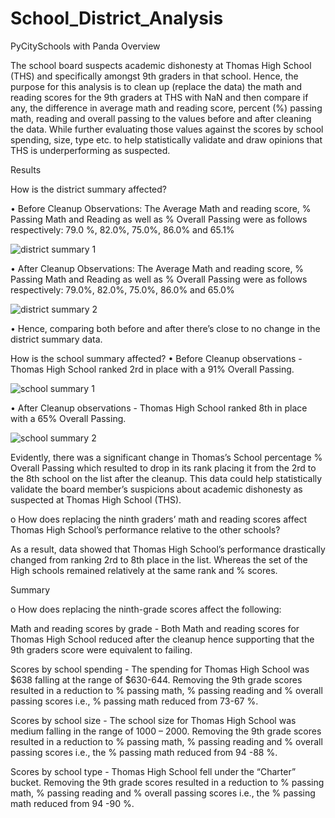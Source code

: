 # School_District_Analysis
PyCitySchools with Panda
Overview 

The school board suspects academic dishonesty at Thomas High School (THS) and specifically amongst 9th graders in that school. Hence, the purpose for this analysis is to clean up (replace the data) the math and reading scores for the 9th graders at THS with NaN and then compare if any, the difference in average math and reading score, percent (%) passing math, reading and overall passing to the values before and after cleaning the data. While further evaluating those values against the scores by school spending, size, type etc. to help statistically validate and draw opinions that THS is underperforming as suspected.

Results

How is the district summary affected?

•	Before Cleanup Observations:
The Average Math and reading score, % Passing Math and Reading as well as % Overall Passing were as follows respectively:
79.0 %, 82.0%, 75.0%, 86.0% and 65.1%

![district summary 1](https://user-images.githubusercontent.com/89875689/137234234-f37f4aaf-f0dc-4d5c-9640-f13f1e6bb36d.png)

•	After Cleanup Observations:
The Average Math and reading score, % Passing Math and Reading as well as % Overall Passing were as follows respectively:
79.0%, 82.0%, 75.0%, 86.0% and 65.0%

![district summary 2](https://user-images.githubusercontent.com/89875689/137234332-2451ec80-91c3-4a2f-9e47-50666a888c60.png)

•	Hence, comparing both before and after there’s close to no change in the district summary data.

How is the school summary affected?
•	Before Cleanup observations - Thomas High School ranked 2rd in place with a 91% Overall Passing.

![school summary 1](https://user-images.githubusercontent.com/89875689/137234632-9691c090-c9cc-479d-92fc-5b5f1def1670.png)

•	After Cleanup observations - Thomas High School ranked 8th in place with a 65% Overall Passing.

![school summary 2](https://user-images.githubusercontent.com/89875689/137234685-6fbe953c-39b9-4091-9749-dd437e619e58.png)


Evidently, there was a significant change in Thomas’s School percentage % Overall Passing which resulted to drop in its rank placing it from the 2rd to the 8th school on the list after the cleanup. This data could help statistically validate the board member’s suspicions about academic dishonesty as suspected at Thomas High School (THS).


o	How does replacing the ninth graders’ math and reading scores affect Thomas High School’s performance relative to the other schools? 

As a result, data showed that Thomas High School’s performance drastically changed from ranking 2rd to 8th place in the list. Whereas the set of the High schools remained relatively at the same rank and % scores.

Summary

o	How does replacing the ninth-grade scores affect the following:

Math and reading scores by grade - Both Math and reading scores for Thomas High School reduced after the cleanup hence supporting that the 9th graders score were equivalent to failing.

Scores by school spending - The spending for Thomas High School was $638 falling at the range of $630-644. Removing the 9th grade scores resulted in a reduction to % passing math, % passing reading and % overall passing scores i.e., % passing math reduced from 73-67 %.

Scores by school size - The school size for Thomas High School was medium falling in the range of 1000 – 2000. Removing the 9th grade scores resulted in a reduction to % passing math, % passing reading and % overall passing scores i.e., the % passing math reduced from 94 -88 %.

Scores by school type - Thomas High School fell under the “Charter” bucket. Removing the 9th grade scores resulted in a reduction to % passing math, % passing reading and % overall passing scores i.e., the % passing math reduced from 94 -90 %.




